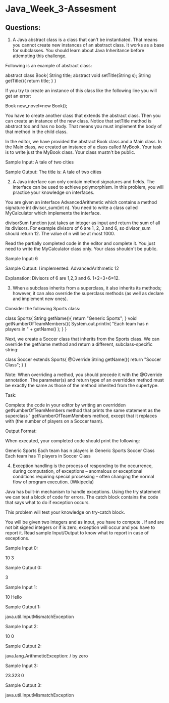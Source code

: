 # Java_Week_3-Assesment

## Questions: 

1. A Java abstract class is a class that can't be instantiated. That means you cannot create new instances of an abstract class.
It works as a base for subclasses. You should learn about Java Inheritance before attempting this challenge.

Following is an example of abstract class:

abstract class Book{
    String title;
    abstract void setTitle(String s);
    String getTitle(){
        return title;
    }
}

If you try to create an instance of this class like the following line you will get an error:

Book new_novel=new Book(); 

You have to create another class that extends the abstract class. Then you can create an instance of the new class.
Notice that setTitle method is abstract too and has no body. That means you must implement the body of that method in the child class.

In the editor, we have provided the abstract Book class and a Main class. In the Main class, we created an instance of a class called MyBook.
Your task is to write just the MyBook class.
Your class mustn't be public.

Sample Input:
A tale of two cities

Sample Output:
The title is: A tale of two cities


2. A Java interface can only contain method signatures and fields. The interface can be used to achieve polymorphism. 
In this problem, you will practice your knowledge on interfaces.

You are given an interface AdvancedArithmetic which contains a method signature int divisor_sum(int n). 
You need to write a class called MyCalculator which implements the interface.

divisorSum function just takes an integer as input and return the sum of all its divisors. 
For example divisors of 6 are 1, 2, 3 and 6, so divisor_sum should return 12. 
The value of n will be at most 1000.

Read the partially completed code in the editor and complete it. You just need to write the MyCalculator class only. Your class shouldn't be public.

Sample Input:
6

Sample Output:
I implemented: AdvancedArithmetic
12

Explanation:
Divisors of 6 are 1,2,3 and 6. 1+2+3+6=12.



3. When a subclass inherits from a superclass, it also inherits its methods; however, it can also override the superclass methods (as well as declare and implement new ones).

Consider the following Sports class:

class Sports{
    String getName(){
        return "Generic Sports";
    }
    void getNumberOfTeamMembers(){
        System.out.println( "Each team has n players in " + getName() );
    }
}

Next, we create a Soccer class that inherits from the Sports class. We can override the getName method and return a different, subclass-specific string:

class Soccer extends Sports{
    @Override
    String getName(){
        return "Soccer Class";
    }
}

Note: When overriding a method, you should precede it with the @Override annotation. 
The parameter(s) and return type of an overridden method must be exactly the same as those of the method inherited from the supertype.

Task:

Complete the code in your editor by writing an overridden getNumberOfTeamMembers method that prints the same statement as the superclass
' getNumberOfTeamMembers method, except that it replaces  with  (the number of players on a Soccer team).

Output Format:

When executed, your completed code should print the following:

Generic Sports
Each team has n players in Generic Sports
Soccer Class
Each team has 11 players in Soccer Class


4. Exception handling is the process of responding to the occurrence, during computation, of exceptions 
– anomalous or exceptional conditions requiring special processing – often changing the normal flow of program execution. (Wikipedia)

Java has built-in mechanism to handle exceptions. Using the try statement we can test a block of code for errors. 
The catch block contains the code that says what to do if exception occurs.

This problem will test your knowledge on try-catch block.

You will be given two integers  and  as input, you have to compute . If  and  are not  bit signed integers or if  is zero,
exception will occur and you have to report it. Read sample Input/Output to know what to report in case of exceptions.

Sample Input 0:

10
3

Sample Output 0:

3

Sample Input 1:

10
Hello

Sample Output 1:

java.util.InputMismatchException

Sample Input 2:

10
0

Sample Output 2:

java.lang.ArithmeticException: / by zero

Sample Input 3:

23.323
0

Sample Output 3:

java.util.InputMismatchException
